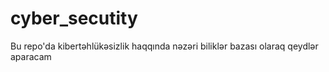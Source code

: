 # cyber_secutity
Bu repo'da kibertəhlükəsizlik haqqında nəzəri biliklər bazası olaraq qeydlər aparacam

